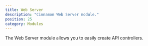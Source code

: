 ```yaml
---
title: Web Server
description: "Cinnamon Web Server module."
position: 25
category: Modules
---
```


The Web Server module allows you to easily create API controllers.
